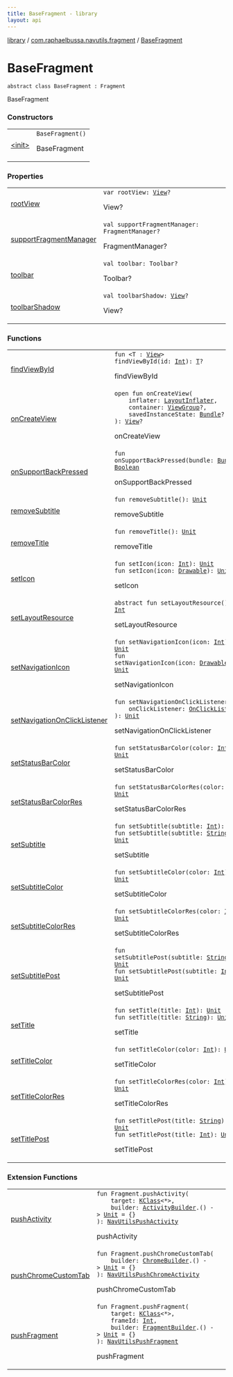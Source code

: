 ```yaml
---
title: BaseFragment - library
layout: api
---
```


<div class='api-docs-breadcrumbs'><a href="../../index.html">library</a> / <a href="../index.html">com.raphaelbussa.navutils.fragment</a> / <a href="./index.html">BaseFragment</a></div>

# BaseFragment

<div class="signature"><code><span class="keyword">abstract</span> <span class="keyword">class </span><span class="identifier">BaseFragment</span>&nbsp;<span class="symbol">:</span>&nbsp;<span class="identifier">Fragment</span></code></div>

BaseFragment

### Constructors

<table class="api-docs-table">
<tbody>
<tr>
<td markdown="1">

<a href="-init-.html">&lt;init&gt;</a>


</td>
<td markdown="1">
<div class="signature"><code><span class="identifier">BaseFragment</span><span class="symbol">(</span><span class="symbol">)</span></code></div>

BaseFragment


</td>
</tr>
</tbody>
</table>

### Properties

<table class="api-docs-table">
<tbody>
<tr>
<td markdown="1">

<a href="root-view.html">rootView</a>


</td>
<td markdown="1">
<div class="signature"><code><span class="keyword">var </span><span class="identifier">rootView</span><span class="symbol">: </span><a href="https://developer.android.com/reference/android/view/View.html"><span class="identifier">View</span></a><span class="symbol">?</span></code></div>

View?


</td>
</tr>
<tr>
<td markdown="1">

<a href="support-fragment-manager.html">supportFragmentManager</a>


</td>
<td markdown="1">
<div class="signature"><code><span class="keyword">val </span><span class="identifier">supportFragmentManager</span><span class="symbol">: </span><span class="identifier">FragmentManager</span><span class="symbol">?</span></code></div>

FragmentManager?


</td>
</tr>
<tr>
<td markdown="1">

<a href="toolbar.html">toolbar</a>


</td>
<td markdown="1">
<div class="signature"><code><span class="keyword">val </span><span class="identifier">toolbar</span><span class="symbol">: </span><span class="identifier">Toolbar</span><span class="symbol">?</span></code></div>

Toolbar?


</td>
</tr>
<tr>
<td markdown="1">

<a href="toolbar-shadow.html">toolbarShadow</a>


</td>
<td markdown="1">
<div class="signature"><code><span class="keyword">val </span><span class="identifier">toolbarShadow</span><span class="symbol">: </span><a href="https://developer.android.com/reference/android/view/View.html"><span class="identifier">View</span></a><span class="symbol">?</span></code></div>

View?


</td>
</tr>
</tbody>
</table>

### Functions

<table class="api-docs-table">
<tbody>
<tr>
<td markdown="1">

<a href="find-view-by-id.html">findViewById</a>


</td>
<td markdown="1">
<div class="signature"><code><span class="keyword">fun </span><span class="symbol">&lt;</span><span class="identifier">T</span>&nbsp;<span class="symbol">:</span>&nbsp;<a href="https://developer.android.com/reference/android/view/View.html"><span class="identifier">View</span></a><span class="symbol">&gt;</span> <span class="identifier">findViewById</span><span class="symbol">(</span><span class="parameterName" id="com.raphaelbussa.navutils.fragment.BaseFragment$findViewById(kotlin.Int)/id">id</span><span class="symbol">:</span>&nbsp;<a href="https://kotlinlang.org/api/latest/jvm/stdlib/kotlin/-int/index.html"><span class="identifier">Int</span></a><span class="symbol">)</span><span class="symbol">: </span><a href="find-view-by-id.html#T"><span class="identifier">T</span></a><span class="symbol">?</span></code></div>

findViewById


</td>
</tr>
<tr>
<td markdown="1">

<a href="on-create-view.html">onCreateView</a>


</td>
<td markdown="1">
<div class="signature"><code><span class="keyword">open</span> <span class="keyword">fun </span><span class="identifier">onCreateView</span><span class="symbol">(</span><br/>&nbsp;&nbsp;&nbsp;&nbsp;<span class="parameterName" id="com.raphaelbussa.navutils.fragment.BaseFragment$onCreateView(android.view.LayoutInflater, android.view.ViewGroup, android.os.Bundle)/inflater">inflater</span><span class="symbol">:</span>&nbsp;<a href="https://developer.android.com/reference/android/view/LayoutInflater.html"><span class="identifier">LayoutInflater</span></a><span class="symbol">, </span><br/>&nbsp;&nbsp;&nbsp;&nbsp;<span class="parameterName" id="com.raphaelbussa.navutils.fragment.BaseFragment$onCreateView(android.view.LayoutInflater, android.view.ViewGroup, android.os.Bundle)/container">container</span><span class="symbol">:</span>&nbsp;<a href="https://developer.android.com/reference/android/view/ViewGroup.html"><span class="identifier">ViewGroup</span></a><span class="symbol">?</span><span class="symbol">, </span><br/>&nbsp;&nbsp;&nbsp;&nbsp;<span class="parameterName" id="com.raphaelbussa.navutils.fragment.BaseFragment$onCreateView(android.view.LayoutInflater, android.view.ViewGroup, android.os.Bundle)/savedInstanceState">savedInstanceState</span><span class="symbol">:</span>&nbsp;<a href="https://developer.android.com/reference/android/os/Bundle.html"><span class="identifier">Bundle</span></a><span class="symbol">?</span><br/><span class="symbol">)</span><span class="symbol">: </span><a href="https://developer.android.com/reference/android/view/View.html"><span class="identifier">View</span></a><span class="symbol">?</span></code></div>

onCreateView


</td>
</tr>
<tr>
<td markdown="1">

<a href="on-support-back-pressed.html">onSupportBackPressed</a>


</td>
<td markdown="1">
<div class="signature"><code><span class="keyword">fun </span><span class="identifier">onSupportBackPressed</span><span class="symbol">(</span><span class="parameterName" id="com.raphaelbussa.navutils.fragment.BaseFragment$onSupportBackPressed(android.os.Bundle)/bundle">bundle</span><span class="symbol">:</span>&nbsp;<a href="https://developer.android.com/reference/android/os/Bundle.html"><span class="identifier">Bundle</span></a><span class="symbol">)</span><span class="symbol">: </span><a href="https://kotlinlang.org/api/latest/jvm/stdlib/kotlin/-boolean/index.html"><span class="identifier">Boolean</span></a></code></div>

onSupportBackPressed


</td>
</tr>
<tr>
<td markdown="1">

<a href="remove-subtitle.html">removeSubtitle</a>


</td>
<td markdown="1">
<div class="signature"><code><span class="keyword">fun </span><span class="identifier">removeSubtitle</span><span class="symbol">(</span><span class="symbol">)</span><span class="symbol">: </span><a href="https://kotlinlang.org/api/latest/jvm/stdlib/kotlin/-unit/index.html"><span class="identifier">Unit</span></a></code></div>

removeSubtitle


</td>
</tr>
<tr>
<td markdown="1">

<a href="remove-title.html">removeTitle</a>


</td>
<td markdown="1">
<div class="signature"><code><span class="keyword">fun </span><span class="identifier">removeTitle</span><span class="symbol">(</span><span class="symbol">)</span><span class="symbol">: </span><a href="https://kotlinlang.org/api/latest/jvm/stdlib/kotlin/-unit/index.html"><span class="identifier">Unit</span></a></code></div>

removeTitle


</td>
</tr>
<tr>
<td markdown="1">

<a href="set-icon.html">setIcon</a>


</td>
<td markdown="1">
<div class="signature"><code><span class="keyword">fun </span><span class="identifier">setIcon</span><span class="symbol">(</span><span class="parameterName" id="com.raphaelbussa.navutils.fragment.BaseFragment$setIcon(kotlin.Int)/icon">icon</span><span class="symbol">:</span>&nbsp;<a href="https://kotlinlang.org/api/latest/jvm/stdlib/kotlin/-int/index.html"><span class="identifier">Int</span></a><span class="symbol">)</span><span class="symbol">: </span><a href="https://kotlinlang.org/api/latest/jvm/stdlib/kotlin/-unit/index.html"><span class="identifier">Unit</span></a></code></div>

<div class="signature"><code><span class="keyword">fun </span><span class="identifier">setIcon</span><span class="symbol">(</span><span class="parameterName" id="com.raphaelbussa.navutils.fragment.BaseFragment$setIcon(android.graphics.drawable.Drawable)/icon">icon</span><span class="symbol">:</span>&nbsp;<a href="https://developer.android.com/reference/android/graphics/drawable/Drawable.html"><span class="identifier">Drawable</span></a><span class="symbol">)</span><span class="symbol">: </span><a href="https://kotlinlang.org/api/latest/jvm/stdlib/kotlin/-unit/index.html"><span class="identifier">Unit</span></a></code></div>

setIcon


</td>
</tr>
<tr>
<td markdown="1">

<a href="set-layout-resource.html">setLayoutResource</a>


</td>
<td markdown="1">
<div class="signature"><code><span class="keyword">abstract</span> <span class="keyword">fun </span><span class="identifier">setLayoutResource</span><span class="symbol">(</span><span class="symbol">)</span><span class="symbol">: </span><a href="https://kotlinlang.org/api/latest/jvm/stdlib/kotlin/-int/index.html"><span class="identifier">Int</span></a></code></div>

setLayoutResource


</td>
</tr>
<tr>
<td markdown="1">

<a href="set-navigation-icon.html">setNavigationIcon</a>


</td>
<td markdown="1">
<div class="signature"><code><span class="keyword">fun </span><span class="identifier">setNavigationIcon</span><span class="symbol">(</span><span class="parameterName" id="com.raphaelbussa.navutils.fragment.BaseFragment$setNavigationIcon(kotlin.Int)/icon">icon</span><span class="symbol">:</span>&nbsp;<a href="https://kotlinlang.org/api/latest/jvm/stdlib/kotlin/-int/index.html"><span class="identifier">Int</span></a><span class="symbol">)</span><span class="symbol">: </span><a href="https://kotlinlang.org/api/latest/jvm/stdlib/kotlin/-unit/index.html"><span class="identifier">Unit</span></a></code></div>

<div class="signature"><code><span class="keyword">fun </span><span class="identifier">setNavigationIcon</span><span class="symbol">(</span><span class="parameterName" id="com.raphaelbussa.navutils.fragment.BaseFragment$setNavigationIcon(android.graphics.drawable.Drawable)/icon">icon</span><span class="symbol">:</span>&nbsp;<a href="https://developer.android.com/reference/android/graphics/drawable/Drawable.html"><span class="identifier">Drawable</span></a><span class="symbol">)</span><span class="symbol">: </span><a href="https://kotlinlang.org/api/latest/jvm/stdlib/kotlin/-unit/index.html"><span class="identifier">Unit</span></a></code></div>

setNavigationIcon


</td>
</tr>
<tr>
<td markdown="1">

<a href="set-navigation-on-click-listener.html">setNavigationOnClickListener</a>


</td>
<td markdown="1">
<div class="signature"><code><span class="keyword">fun </span><span class="identifier">setNavigationOnClickListener</span><span class="symbol">(</span><br/>&nbsp;&nbsp;&nbsp;&nbsp;<span class="parameterName" id="com.raphaelbussa.navutils.fragment.BaseFragment$setNavigationOnClickListener(android.view.View.OnClickListener)/onClickListener">onClickListener</span><span class="symbol">:</span>&nbsp;<a href="https://developer.android.com/reference/android/view/View/OnClickListener.html"><span class="identifier">OnClickListener</span></a><br/><span class="symbol">)</span><span class="symbol">: </span><a href="https://kotlinlang.org/api/latest/jvm/stdlib/kotlin/-unit/index.html"><span class="identifier">Unit</span></a></code></div>

setNavigationOnClickListener


</td>
</tr>
<tr>
<td markdown="1">

<a href="set-status-bar-color.html">setStatusBarColor</a>


</td>
<td markdown="1">
<div class="signature"><code><span class="keyword">fun </span><span class="identifier">setStatusBarColor</span><span class="symbol">(</span><span class="parameterName" id="com.raphaelbussa.navutils.fragment.BaseFragment$setStatusBarColor(kotlin.Int)/color">color</span><span class="symbol">:</span>&nbsp;<a href="https://kotlinlang.org/api/latest/jvm/stdlib/kotlin/-int/index.html"><span class="identifier">Int</span></a><span class="symbol">)</span><span class="symbol">: </span><a href="https://kotlinlang.org/api/latest/jvm/stdlib/kotlin/-unit/index.html"><span class="identifier">Unit</span></a></code></div>

setStatusBarColor


</td>
</tr>
<tr>
<td markdown="1">

<a href="set-status-bar-color-res.html">setStatusBarColorRes</a>


</td>
<td markdown="1">
<div class="signature"><code><span class="keyword">fun </span><span class="identifier">setStatusBarColorRes</span><span class="symbol">(</span><span class="parameterName" id="com.raphaelbussa.navutils.fragment.BaseFragment$setStatusBarColorRes(kotlin.Int)/color">color</span><span class="symbol">:</span>&nbsp;<a href="https://kotlinlang.org/api/latest/jvm/stdlib/kotlin/-int/index.html"><span class="identifier">Int</span></a><span class="symbol">)</span><span class="symbol">: </span><a href="https://kotlinlang.org/api/latest/jvm/stdlib/kotlin/-unit/index.html"><span class="identifier">Unit</span></a></code></div>

setStatusBarColorRes


</td>
</tr>
<tr>
<td markdown="1">

<a href="set-subtitle.html">setSubtitle</a>


</td>
<td markdown="1">
<div class="signature"><code><span class="keyword">fun </span><span class="identifier">setSubtitle</span><span class="symbol">(</span><span class="parameterName" id="com.raphaelbussa.navutils.fragment.BaseFragment$setSubtitle(kotlin.Int)/subtitle">subtitle</span><span class="symbol">:</span>&nbsp;<a href="https://kotlinlang.org/api/latest/jvm/stdlib/kotlin/-int/index.html"><span class="identifier">Int</span></a><span class="symbol">)</span><span class="symbol">: </span><a href="https://kotlinlang.org/api/latest/jvm/stdlib/kotlin/-unit/index.html"><span class="identifier">Unit</span></a></code></div>

<div class="signature"><code><span class="keyword">fun </span><span class="identifier">setSubtitle</span><span class="symbol">(</span><span class="parameterName" id="com.raphaelbussa.navutils.fragment.BaseFragment$setSubtitle(kotlin.String)/subtitle">subtitle</span><span class="symbol">:</span>&nbsp;<a href="https://kotlinlang.org/api/latest/jvm/stdlib/kotlin/-string/index.html"><span class="identifier">String</span></a><span class="symbol">)</span><span class="symbol">: </span><a href="https://kotlinlang.org/api/latest/jvm/stdlib/kotlin/-unit/index.html"><span class="identifier">Unit</span></a></code></div>

setSubtitle


</td>
</tr>
<tr>
<td markdown="1">

<a href="set-subtitle-color.html">setSubtitleColor</a>


</td>
<td markdown="1">
<div class="signature"><code><span class="keyword">fun </span><span class="identifier">setSubtitleColor</span><span class="symbol">(</span><span class="parameterName" id="com.raphaelbussa.navutils.fragment.BaseFragment$setSubtitleColor(kotlin.Int)/color">color</span><span class="symbol">:</span>&nbsp;<a href="https://kotlinlang.org/api/latest/jvm/stdlib/kotlin/-int/index.html"><span class="identifier">Int</span></a><span class="symbol">)</span><span class="symbol">: </span><a href="https://kotlinlang.org/api/latest/jvm/stdlib/kotlin/-unit/index.html"><span class="identifier">Unit</span></a></code></div>

setSubtitleColor


</td>
</tr>
<tr>
<td markdown="1">

<a href="set-subtitle-color-res.html">setSubtitleColorRes</a>


</td>
<td markdown="1">
<div class="signature"><code><span class="keyword">fun </span><span class="identifier">setSubtitleColorRes</span><span class="symbol">(</span><span class="parameterName" id="com.raphaelbussa.navutils.fragment.BaseFragment$setSubtitleColorRes(kotlin.Int)/color">color</span><span class="symbol">:</span>&nbsp;<a href="https://kotlinlang.org/api/latest/jvm/stdlib/kotlin/-int/index.html"><span class="identifier">Int</span></a><span class="symbol">)</span><span class="symbol">: </span><a href="https://kotlinlang.org/api/latest/jvm/stdlib/kotlin/-unit/index.html"><span class="identifier">Unit</span></a></code></div>

setSubtitleColorRes


</td>
</tr>
<tr>
<td markdown="1">

<a href="set-subtitle-post.html">setSubtitlePost</a>


</td>
<td markdown="1">
<div class="signature"><code><span class="keyword">fun </span><span class="identifier">setSubtitlePost</span><span class="symbol">(</span><span class="parameterName" id="com.raphaelbussa.navutils.fragment.BaseFragment$setSubtitlePost(kotlin.String)/subtitle">subtitle</span><span class="symbol">:</span>&nbsp;<a href="https://kotlinlang.org/api/latest/jvm/stdlib/kotlin/-string/index.html"><span class="identifier">String</span></a><span class="symbol">)</span><span class="symbol">: </span><a href="https://kotlinlang.org/api/latest/jvm/stdlib/kotlin/-unit/index.html"><span class="identifier">Unit</span></a></code></div>

<div class="signature"><code><span class="keyword">fun </span><span class="identifier">setSubtitlePost</span><span class="symbol">(</span><span class="parameterName" id="com.raphaelbussa.navutils.fragment.BaseFragment$setSubtitlePost(kotlin.Int)/subtitle">subtitle</span><span class="symbol">:</span>&nbsp;<a href="https://kotlinlang.org/api/latest/jvm/stdlib/kotlin/-int/index.html"><span class="identifier">Int</span></a><span class="symbol">)</span><span class="symbol">: </span><a href="https://kotlinlang.org/api/latest/jvm/stdlib/kotlin/-unit/index.html"><span class="identifier">Unit</span></a></code></div>

setSubtitlePost


</td>
</tr>
<tr>
<td markdown="1">

<a href="set-title.html">setTitle</a>


</td>
<td markdown="1">
<div class="signature"><code><span class="keyword">fun </span><span class="identifier">setTitle</span><span class="symbol">(</span><span class="parameterName" id="com.raphaelbussa.navutils.fragment.BaseFragment$setTitle(kotlin.Int)/title">title</span><span class="symbol">:</span>&nbsp;<a href="https://kotlinlang.org/api/latest/jvm/stdlib/kotlin/-int/index.html"><span class="identifier">Int</span></a><span class="symbol">)</span><span class="symbol">: </span><a href="https://kotlinlang.org/api/latest/jvm/stdlib/kotlin/-unit/index.html"><span class="identifier">Unit</span></a></code></div>

<div class="signature"><code><span class="keyword">fun </span><span class="identifier">setTitle</span><span class="symbol">(</span><span class="parameterName" id="com.raphaelbussa.navutils.fragment.BaseFragment$setTitle(kotlin.String)/title">title</span><span class="symbol">:</span>&nbsp;<a href="https://kotlinlang.org/api/latest/jvm/stdlib/kotlin/-string/index.html"><span class="identifier">String</span></a><span class="symbol">)</span><span class="symbol">: </span><a href="https://kotlinlang.org/api/latest/jvm/stdlib/kotlin/-unit/index.html"><span class="identifier">Unit</span></a></code></div>

setTitle


</td>
</tr>
<tr>
<td markdown="1">

<a href="set-title-color.html">setTitleColor</a>


</td>
<td markdown="1">
<div class="signature"><code><span class="keyword">fun </span><span class="identifier">setTitleColor</span><span class="symbol">(</span><span class="parameterName" id="com.raphaelbussa.navutils.fragment.BaseFragment$setTitleColor(kotlin.Int)/color">color</span><span class="symbol">:</span>&nbsp;<a href="https://kotlinlang.org/api/latest/jvm/stdlib/kotlin/-int/index.html"><span class="identifier">Int</span></a><span class="symbol">)</span><span class="symbol">: </span><a href="https://kotlinlang.org/api/latest/jvm/stdlib/kotlin/-unit/index.html"><span class="identifier">Unit</span></a></code></div>

setTitleColor


</td>
</tr>
<tr>
<td markdown="1">

<a href="set-title-color-res.html">setTitleColorRes</a>


</td>
<td markdown="1">
<div class="signature"><code><span class="keyword">fun </span><span class="identifier">setTitleColorRes</span><span class="symbol">(</span><span class="parameterName" id="com.raphaelbussa.navutils.fragment.BaseFragment$setTitleColorRes(kotlin.Int)/color">color</span><span class="symbol">:</span>&nbsp;<a href="https://kotlinlang.org/api/latest/jvm/stdlib/kotlin/-int/index.html"><span class="identifier">Int</span></a><span class="symbol">)</span><span class="symbol">: </span><a href="https://kotlinlang.org/api/latest/jvm/stdlib/kotlin/-unit/index.html"><span class="identifier">Unit</span></a></code></div>

setTitleColorRes


</td>
</tr>
<tr>
<td markdown="1">

<a href="set-title-post.html">setTitlePost</a>


</td>
<td markdown="1">
<div class="signature"><code><span class="keyword">fun </span><span class="identifier">setTitlePost</span><span class="symbol">(</span><span class="parameterName" id="com.raphaelbussa.navutils.fragment.BaseFragment$setTitlePost(kotlin.String)/title">title</span><span class="symbol">:</span>&nbsp;<a href="https://kotlinlang.org/api/latest/jvm/stdlib/kotlin/-string/index.html"><span class="identifier">String</span></a><span class="symbol">)</span><span class="symbol">: </span><a href="https://kotlinlang.org/api/latest/jvm/stdlib/kotlin/-unit/index.html"><span class="identifier">Unit</span></a></code></div>

<div class="signature"><code><span class="keyword">fun </span><span class="identifier">setTitlePost</span><span class="symbol">(</span><span class="parameterName" id="com.raphaelbussa.navutils.fragment.BaseFragment$setTitlePost(kotlin.Int)/title">title</span><span class="symbol">:</span>&nbsp;<a href="https://kotlinlang.org/api/latest/jvm/stdlib/kotlin/-int/index.html"><span class="identifier">Int</span></a><span class="symbol">)</span><span class="symbol">: </span><a href="https://kotlinlang.org/api/latest/jvm/stdlib/kotlin/-unit/index.html"><span class="identifier">Unit</span></a></code></div>

setTitlePost


</td>
</tr>
</tbody>
</table>

### Extension Functions

<table class="api-docs-table">
<tbody>
<tr>
<td markdown="1">

<a href="../../com.raphaelbussa.navutils/androidx.fragment.app.-fragment/push-activity.html">pushActivity</a>


</td>
<td markdown="1">
<div class="signature"><code><span class="keyword">fun </span><span class="identifier">Fragment</span><span class="symbol">.</span><span class="identifier">pushActivity</span><span class="symbol">(</span><br/>&nbsp;&nbsp;&nbsp;&nbsp;<span class="parameterName" id="com.raphaelbussa.navutils$pushActivity(androidx.fragment.app.Fragment, kotlin.reflect.KClass((kotlin.Any)), kotlin.Function1((com.raphaelbussa.navutils.activity.ActivityBuilder, kotlin.Unit)))/target">target</span><span class="symbol">:</span>&nbsp;<a href="https://kotlinlang.org/api/latest/jvm/stdlib/kotlin.reflect/-k-class/index.html"><span class="identifier">KClass</span></a><span class="symbol">&lt;</span><span class="identifier">*</span><span class="symbol">&gt;</span><span class="symbol">, </span><br/>&nbsp;&nbsp;&nbsp;&nbsp;<span class="parameterName" id="com.raphaelbussa.navutils$pushActivity(androidx.fragment.app.Fragment, kotlin.reflect.KClass((kotlin.Any)), kotlin.Function1((com.raphaelbussa.navutils.activity.ActivityBuilder, kotlin.Unit)))/builder">builder</span><span class="symbol">:</span>&nbsp;<a href="../../com.raphaelbussa.navutils.activity/-activity-builder/index.html"><span class="identifier">ActivityBuilder</span></a><span class="symbol">.</span><span class="symbol">(</span><span class="symbol">)</span>&nbsp;<span class="symbol">-&gt;</span>&nbsp;<a href="https://kotlinlang.org/api/latest/jvm/stdlib/kotlin/-unit/index.html"><span class="identifier">Unit</span></a>&nbsp;<span class="symbol">=</span>&nbsp;{}<br/><span class="symbol">)</span><span class="symbol">: </span><a href="../../com.raphaelbussa.navutils.activity/-nav-utils-push-activity/index.html"><span class="identifier">NavUtilsPushActivity</span></a></code></div>

pushActivity


</td>
</tr>
<tr>
<td markdown="1">

<a href="../../com.raphaelbussa.navutils/androidx.fragment.app.-fragment/push-chrome-custom-tab.html">pushChromeCustomTab</a>


</td>
<td markdown="1">
<div class="signature"><code><span class="keyword">fun </span><span class="identifier">Fragment</span><span class="symbol">.</span><span class="identifier">pushChromeCustomTab</span><span class="symbol">(</span><br/>&nbsp;&nbsp;&nbsp;&nbsp;<span class="parameterName" id="com.raphaelbussa.navutils$pushChromeCustomTab(androidx.fragment.app.Fragment, kotlin.Function1((com.raphaelbussa.navutils.chrome.ChromeBuilder, kotlin.Unit)))/builder">builder</span><span class="symbol">:</span>&nbsp;<a href="../../com.raphaelbussa.navutils.chrome/-chrome-builder/index.html"><span class="identifier">ChromeBuilder</span></a><span class="symbol">.</span><span class="symbol">(</span><span class="symbol">)</span>&nbsp;<span class="symbol">-&gt;</span>&nbsp;<a href="https://kotlinlang.org/api/latest/jvm/stdlib/kotlin/-unit/index.html"><span class="identifier">Unit</span></a>&nbsp;<span class="symbol">=</span>&nbsp;{}<br/><span class="symbol">)</span><span class="symbol">: </span><a href="../../com.raphaelbussa.navutils.chrome/-nav-utils-push-chrome-activity/index.html"><span class="identifier">NavUtilsPushChromeActivity</span></a></code></div>

pushChromeCustomTab


</td>
</tr>
<tr>
<td markdown="1">

<a href="../../com.raphaelbussa.navutils/androidx.fragment.app.-fragment/push-fragment.html">pushFragment</a>


</td>
<td markdown="1">
<div class="signature"><code><span class="keyword">fun </span><span class="identifier">Fragment</span><span class="symbol">.</span><span class="identifier">pushFragment</span><span class="symbol">(</span><br/>&nbsp;&nbsp;&nbsp;&nbsp;<span class="parameterName" id="com.raphaelbussa.navutils$pushFragment(androidx.fragment.app.Fragment, kotlin.reflect.KClass((kotlin.Any)), kotlin.Int, kotlin.Function1((com.raphaelbussa.navutils.fragment.FragmentBuilder, kotlin.Unit)))/target">target</span><span class="symbol">:</span>&nbsp;<a href="https://kotlinlang.org/api/latest/jvm/stdlib/kotlin.reflect/-k-class/index.html"><span class="identifier">KClass</span></a><span class="symbol">&lt;</span><span class="identifier">*</span><span class="symbol">&gt;</span><span class="symbol">, </span><br/>&nbsp;&nbsp;&nbsp;&nbsp;<span class="parameterName" id="com.raphaelbussa.navutils$pushFragment(androidx.fragment.app.Fragment, kotlin.reflect.KClass((kotlin.Any)), kotlin.Int, kotlin.Function1((com.raphaelbussa.navutils.fragment.FragmentBuilder, kotlin.Unit)))/frameId">frameId</span><span class="symbol">:</span>&nbsp;<a href="https://kotlinlang.org/api/latest/jvm/stdlib/kotlin/-int/index.html"><span class="identifier">Int</span></a><span class="symbol">, </span><br/>&nbsp;&nbsp;&nbsp;&nbsp;<span class="parameterName" id="com.raphaelbussa.navutils$pushFragment(androidx.fragment.app.Fragment, kotlin.reflect.KClass((kotlin.Any)), kotlin.Int, kotlin.Function1((com.raphaelbussa.navutils.fragment.FragmentBuilder, kotlin.Unit)))/builder">builder</span><span class="symbol">:</span>&nbsp;<a href="../-fragment-builder/index.html"><span class="identifier">FragmentBuilder</span></a><span class="symbol">.</span><span class="symbol">(</span><span class="symbol">)</span>&nbsp;<span class="symbol">-&gt;</span>&nbsp;<a href="https://kotlinlang.org/api/latest/jvm/stdlib/kotlin/-unit/index.html"><span class="identifier">Unit</span></a>&nbsp;<span class="symbol">=</span>&nbsp;{}<br/><span class="symbol">)</span><span class="symbol">: </span><a href="../-nav-utils-push-fragment/index.html"><span class="identifier">NavUtilsPushFragment</span></a></code></div>

pushFragment


</td>
</tr>
</tbody>
</table>

